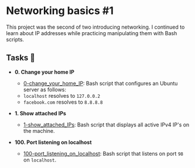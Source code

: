 # Networking basics #1

This project was the second of two introducing networking. I continued to learn
about IP addresses while practicing manipulating them with Bash scripts.

## Tasks :page_with_curl:

- **0. Change your home IP**

  - [0-change_your_home_IP](./0-change_your_home_IP): Bash script that configures
    an Ubuntu server as follows:
  - `localhost` resolves to `127.0.0.2`
  - `facebook.com` resolves to `8.8.8.8`

- **1. Show attached IPs**

  - [1-show_attached_IPs](./1-show_attached_IPs): Bash script that displays all active IPv4
    IP's on the machine.

- **100. Port listening on localhost**
  - [100-port_listening_on_localhost](./100-port_listening_on_localhost): Bash script that
    listens on port `98` on `localhost`.
